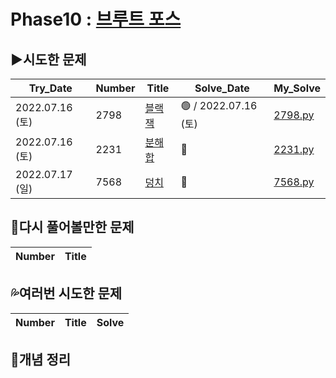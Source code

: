 # Phase10 : [브루트 포스](https://www.acmicpc.net/step/22)



## ▶️시도한 문제

| Try_Date        | Number | Title                                                        | Solve_Date           | My_Solve               |
| --------------- | ------ | ------------------------------------------------------------ | -------------------- | ---------------------- |
| 2022.07.16 (토) | 2798 | [블랙잭](https://www.acmicpc.net/problem/2798) | 🟢 / 2022.07.16 (토) | [2798.py](./2798.py) |
| 2022.07.16 (토) | 2231 | [분해합](https://www.acmicpc.net/problem/2231) | 🔴 | [2231.py](./2231.py) |
| 2022.07.17 (일) | 7568 | [덩치](https://www.acmicpc.net/problem/7568) | 🔴 | [7568.py](./7568.py) |



## 💫다시 풀어볼만한 문제

| Number | Title |
| ------ | ----- |



## 💦여러번 시도한 문제

| Number | Title | Solve |
| ------ | ----- | ----- |



## 📑개념 정리

```python

```

